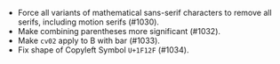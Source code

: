  - Force all variants of mathematical sans-serif characters to remove all serifs, including motion serifs (#1030).
 - Make combining parentheses more significant (#1032).
 - Make `cv02` apply to B with bar (#1033).
 - Fix shape of Copyleft Symbol `U+1F12F` (#1034).